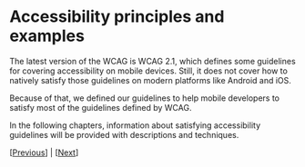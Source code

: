 # Accessibility principles and examples

The latest version of the WCAG is WCAG 2.1, which defines some guidelines for covering accessibility on mobile devices. Still, it does not cover how to natively satisfy those guidelines on modern platforms like Android and iOS.

Because of that, we defined our guidelines to help mobile developers to satisfy most of the guidelines defined by WCAG.

In the following chapters, information about satisfying accessibility guidelines will be provided with descriptions and techniques.

[[Previous](Accessibility%20guidelines.md)] | [[Next](Perceivable%20principle.md)]